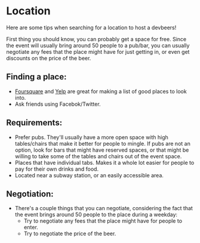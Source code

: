 # Location

Here are some tips when searching for a location to host a devbeers!

First thing you should know, you can probably get a space for free. Since the event will usually bring around 50 people to a pub/bar, you can usually negotiate any fees that the place might have for just getting in, or even get discounts on the price of the beer.

## Finding a place:
- [Foursquare](https://foursquare.com/) and [Yelp](http://www.yelp.com/) are great for making a list of good places to look into.
- Ask friends using Facebok/Twitter.

## Requirements:
- Prefer pubs. They'll usually have a more open space with high tables/chairs that make it better for people to mingle. If pubs are not an option, look for bars that might have reserved spaces, or that might be willing to take some of the tables and chairs out of the event space.
- Places that have individual tabs. Makes it a whole lot easier for people to pay for their own drinks and food.
- Located near a subway station, or an easily accessible area.

## Negotiation:
- There's a couple things that you can negotiate, considering the fact that the event brings around 50 people to the place during a weekday:
    - Try to negotiate any fees that the place might have for people to enter.
    - Try to negotiate the price of the beer.
